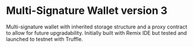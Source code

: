 # Multi-Signature Wallet version 3
Multi-signature wallet with inherited storage structure and a proxy contract to allow for future upgradability.
Initially built with Remix IDE but tested and launched to testnet with Truffle.
